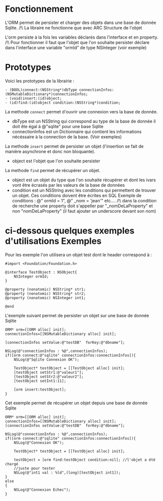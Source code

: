 Fonctionnement
===============
L'ORM permet de persister et charger des objets dans une base de donnée Sqlite.
/!\ La libraire ne fonctionne que avec ARC
Structure de l'objet

L'orm persiste à la fois les variables déclarés dans l'interface et en property.
/!\ Pour fonctionner il faut que l'objet que l'on souhaite persister déclare dans l'interface une variable "ormId" de type NSInteger (voir exemple)

Prototypes
===============
Voici les prototypes de la librairie :
```objc
- (BOOL)connect:(NSString*)dbType connectionInfos:(NSMutableDictionary*)connectionInfos;
- (void)insert:(id)object;
- (id)find:(id)object condition:(NSString*)condition;
```
La methode `connect` permet d'ouvrir une connexion vers la base de donnée.
- dbType est un NSString qui correspond au type de la base de donnée il doit ête égal à @"sqlite" pour une base Sqlite
- connectionInfos est un Dictionnaire qui contient les informations nécéssaire à la connection de la base. (Voir exemples)

La methode `insert` permet de persister un objet (l'insertion se fait de manière asynchrone et donc non bloquante).
- object est l'objet que l'on souhaite persister

La methode `find` permet de récupérer un objet.
- object est un objet du type que l'on souhaite récupérer et dont les ivars vont être écrasés par les valeurs de la base de données
- condition est un NSString avec les conditions qui permettent de trouver un objet. Ces conditions doivent être écrites en SQL
Exemple de conditions : @" ormId = 1", @" _nom = 'jean'" etc....
/!\ dans la condition de recherche une property doit s'appeller par "_nomDeLaProperty" et non "nomDeLaProperty" (il faut ajouter un underscore devant son nom)

ci-dessous quelques exemples d'utilisations
Exemples
===============
Pour les exemple l'on utilisera un objet test dont le header correspond à :
```objc
#import <Foundation/Foundation.h>

@interface TestObject : NSObject{
    NSInteger ormId;
}

@property (nonatomic) NSString* str1;
@property (nonatomic) NSString* str2;
@property (nonatomic) NSInteger int1;

@end
```
L'exemple suivant permet de persister un objet sur une base de donnée Sqlite
```objc
ORM* orm=[[ORM alloc] init];
connectionInfos=[[NSMutableDictionary alloc] init];

[connectionInfos setValue:@"testDB"  forKey:@"dbname"];
    
NSLog(@"connectionInfos : %@",connectionInfos);
if([orm connect:@"sqlite" connectionInfos:connectionInfos]){
    NSLog(@"Sqlite Connexion OK");
        
    TestObject* testObject = [[TestObject alloc] init];
    [testObject setStr1:@"valeur1"];
    [testObject setStr2:@"valeur2"];
    [testObject setInt1:11];
     
    [orm insert:testObject];
}
```
Cet exemple permet de récupérer un objet depuis une base de donnée Sqlite
```objc
ORM* orm=[[ORM alloc] init];
connectionInfos=[[NSMutableDictionary alloc] init];
[connectionInfos setValue:@"testDB"  forKey:@"dbname"];
    
NSLog(@"connectionInfos : %@",connectionInfos);
if([orm connect:@"sqlite" connectionInfos:connectionInfos]){ 
    NSLog(@"Connexion OK");
        
    TestObject* testObject = [[TestObject alloc] init];
        
    testObject = [orm find:testObject condition:nil]; //l'objet a été chargé
    //juste pour tester
    NSLog(@"int1 val : %ld",(long)[testObject int1]);
}
else
{
    NSLog(@"Connexion Echec");
}
```
